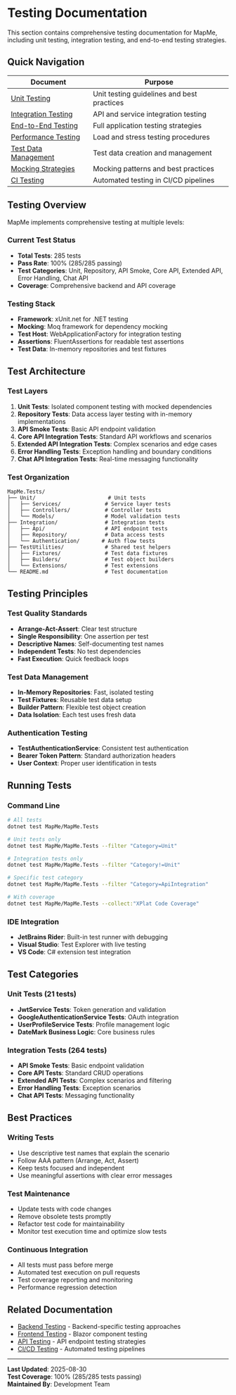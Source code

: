 # Testing Documentation

This section contains comprehensive testing documentation for MapMe, including unit testing, integration testing, and end-to-end testing strategies.

## Quick Navigation

| Document | Purpose |
|----------|----------|
| [Unit Testing](./unit-testing.md) | Unit testing guidelines and best practices |
| [Integration Testing](./integration-testing.md) | API and service integration testing |
| [End-to-End Testing](./e2e-testing.md) | Full application testing strategies |
| [Performance Testing](./performance-testing.md) | Load and stress testing procedures |
| [Test Data Management](./test-data.md) | Test data creation and management |
| [Mocking Strategies](./mocking.md) | Mocking patterns and best practices |
| [CI Testing](./ci-testing.md) | Automated testing in CI/CD pipelines |

## Testing Overview

MapMe implements comprehensive testing at multiple levels:

### Current Test Status
- **Total Tests**: 285 tests
- **Pass Rate**: 100% (285/285 passing)
- **Test Categories**: Unit, Repository, API Smoke, Core API, Extended API, Error Handling, Chat API
- **Coverage**: Comprehensive backend and API coverage

### Testing Stack
- **Framework**: xUnit.net for .NET testing
- **Mocking**: Moq framework for dependency mocking
- **Test Host**: WebApplicationFactory for integration testing
- **Assertions**: FluentAssertions for readable test assertions
- **Test Data**: In-memory repositories and test fixtures

## Test Architecture

### Test Layers
1. **Unit Tests**: Isolated component testing with mocked dependencies
2. **Repository Tests**: Data access layer testing with in-memory implementations
3. **API Smoke Tests**: Basic API endpoint validation
4. **Core API Integration Tests**: Standard API workflows and scenarios
5. **Extended API Integration Tests**: Complex scenarios and edge cases
6. **Error Handling Tests**: Exception handling and boundary conditions
7. **Chat API Integration Tests**: Real-time messaging functionality

### Test Organization
```
MapMe.Tests/
├── Unit/                       # Unit tests
│   ├── Services/              # Service layer tests
│   ├── Controllers/           # Controller tests
│   └── Models/                # Model validation tests
├── Integration/               # Integration tests
│   ├── Api/                   # API endpoint tests
│   ├── Repository/            # Data access tests
│   └── Authentication/       # Auth flow tests
├── TestUtilities/             # Shared test helpers
│   ├── Fixtures/              # Test data fixtures
│   ├── Builders/              # Test object builders
│   └── Extensions/            # Test extensions
└── README.md                  # Test documentation
```

## Testing Principles

### Test Quality Standards
- **Arrange-Act-Assert**: Clear test structure
- **Single Responsibility**: One assertion per test
- **Descriptive Names**: Self-documenting test names
- **Independent Tests**: No test dependencies
- **Fast Execution**: Quick feedback loops

### Test Data Management
- **In-Memory Repositories**: Fast, isolated testing
- **Test Fixtures**: Reusable test data setup
- **Builder Pattern**: Flexible test object creation
- **Data Isolation**: Each test uses fresh data

### Authentication Testing
- **TestAuthenticationService**: Consistent test authentication
- **Bearer Token Pattern**: Standard authorization headers
- **User Context**: Proper user identification in tests

## Running Tests

### Command Line
```bash
# All tests
dotnet test MapMe/MapMe.Tests

# Unit tests only
dotnet test MapMe/MapMe.Tests --filter "Category=Unit"

# Integration tests only
dotnet test MapMe/MapMe.Tests --filter "Category!=Unit"

# Specific test category
dotnet test MapMe/MapMe.Tests --filter "Category=ApiIntegration"

# With coverage
dotnet test MapMe/MapMe.Tests --collect:"XPlat Code Coverage"
```

### IDE Integration
- **JetBrains Rider**: Built-in test runner with debugging
- **Visual Studio**: Test Explorer with live testing
- **VS Code**: C# extension test integration

## Test Categories

### Unit Tests (21 tests)
- **JwtService Tests**: Token generation and validation
- **GoogleAuthenticationService Tests**: OAuth integration
- **UserProfileService Tests**: Profile management logic
- **DateMark Business Logic**: Core business rules

### Integration Tests (264 tests)
- **API Smoke Tests**: Basic endpoint validation
- **Core API Tests**: Standard CRUD operations
- **Extended API Tests**: Complex scenarios and filtering
- **Error Handling Tests**: Exception scenarios
- **Chat API Tests**: Messaging functionality

## Best Practices

### Writing Tests
- Use descriptive test names that explain the scenario
- Follow AAA pattern (Arrange, Act, Assert)
- Keep tests focused and independent
- Use meaningful assertions with clear error messages

### Test Maintenance
- Update tests with code changes
- Remove obsolete tests promptly
- Refactor test code for maintainability
- Monitor test execution time and optimize slow tests

### Continuous Integration
- All tests must pass before merge
- Automated test execution on pull requests
- Test coverage reporting and monitoring
- Performance regression detection

## Related Documentation

- [Backend Testing](../backend/testing.md) - Backend-specific testing approaches
- [Frontend Testing](../frontend/testing.md) - Blazor component testing
- [API Testing](../api/testing.md) - API endpoint testing strategies
- [CI/CD Testing](../deployment/ci-cd.md) - Automated testing pipelines

---

**Last Updated**: 2025-08-30  
**Test Coverage**: 100% (285/285 tests passing)  
**Maintained By**: Development Team
